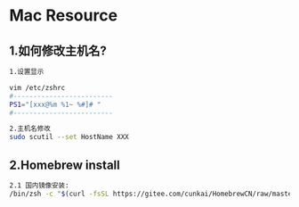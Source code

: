 # Mac Resource

## 1.如何修改主机名?

```bash
1.设置显示

vim /etc/zshrc
#-------------------------
PS1="[xxx@%m %1~ %#]# "
#-------------------------

2.主机名修改
sudo scutil --set HostName XXX
```

## 2.Homebrew install

```bash
2.1 国内镜像安装:
/bin/zsh -c "$(curl -fsSL https://gitee.com/cunkai/HomebrewCN/raw/master/Homebrew.sh)"
```



